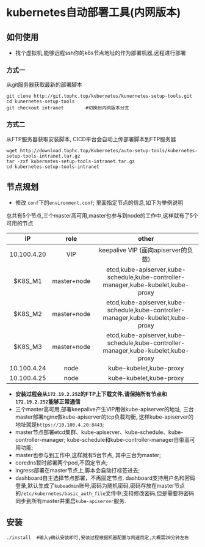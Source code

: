 # kubernetes自动部署工具(内网版本)

## 如何使用
* 找个虚拟机,能够远程ssh你的k8s节点地址的作为部署机器,远程进行部署


### 方式一

从git服务器获取最新的部署脚本

```
git clone http://git.tophc.top/kubernetes/kunernetes-setup-tools.git 
cd kunernetes-setup-tools
git checkout intranet        #切换到内网版本分支
```


### 方式二

从FTP服务器获取安装脚本, CICD平台会自动上传部署脚本到FTP服务器

```
wget http://download.tophc.top/Kubernetes/auto-setup-tools/kubernetes-setup-tools-intranet.tar.gz
tar -zxf kubernetes-setup-tools-intranet.tar.gz
cd kubernetes-setup-tools-intranet
```

## 节点规划

* 修改 `conf`下的`environment.conf`; 里面指定节点的信息,如下为举例说明

总共有5个节点,三个master高可用,master也参与到node的工作中,这样就有了5个可用的节点

| IP | role | other |
| :-: | :-: | :-: |
| 10.100.4.20 | VIP | keepalive VIP (面向apiserver的负载) |
| $K8S_M1 | master+node | etcd,kube-apiserver,kube-schedule,kube-controller-manager,kube-kubelet,kube-proxy |
| $K8S_M2 | master+node | etcd,kube-apiserver,kube-schedule,kube-controller-manager,kube-kubelet,kube-proxy |
| $K8S_M3 | master+node | etcd,kube-apiserver,kube-schedule,kube-controller-manager,kube-kubelet,kube-proxy |
| 10.100.4.24 | node | kube-kubelet,kube-proxy |
| 10.100.4.25 | node | kube-kubelet,kube-proxy |


* **安装过程会从`172.19.2.252`的FTP上下载文件,请保持所有节点和`172.19.2.252`能够正常通信**
* 三个master高可用,部署keepalive产生VIP用做kube-apiserver的地址, 三台master部署nginx做kube-apiserver的tcp负载均衡, 这样kube-apiserver的地址就是`https://10.100.4.20:8443`;
* master节点部署etcd集群、kube-apiserver、kube-schedule、kube-controller-manager; kube-schedule和kube-controller-manager自带高可用功能;
* master也参与到工作中,这样就有5台节点, 其中三台为master;
* coredns暂时部署两个pod,不固定节点;
* ingress部署在master节点上,脚本会自动打标签进去;
* dashboard自主选择节点部署，不再固定节点. dashboard支持用户名和密码登录,默认生成了`kubeadmin`账号,密码为随机密码,密码存放在master节点的`/etc/kubernetes/basic_auth_file`文件中;支持修改密码,但是需要将密码同步到所有master并重启`kube-apiserver`服务.

## 安装

```
./install  #输入y确认安装即可,安装过程根据机器配置与网速而定,大概需20分钟左右
```
